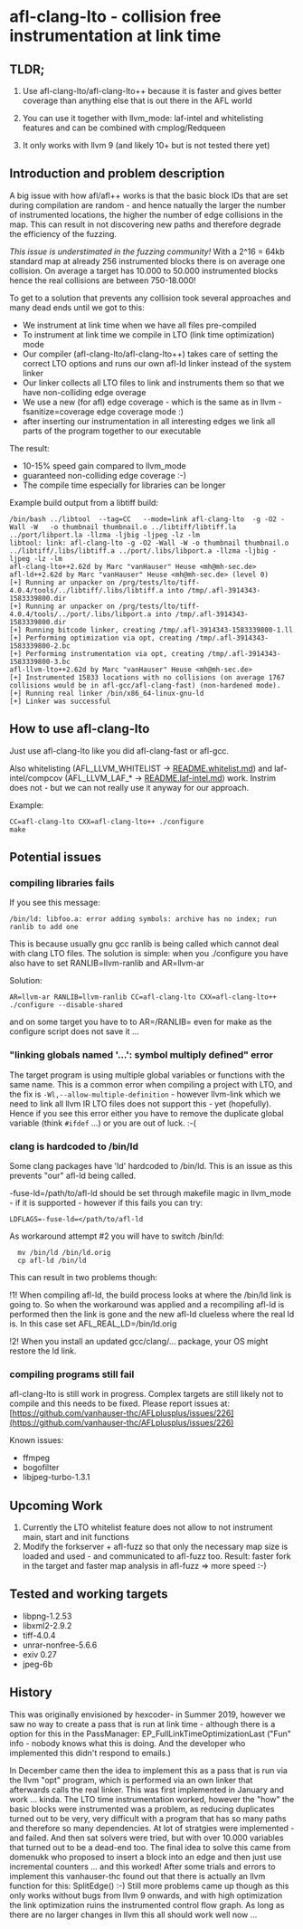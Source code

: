 # afl-clang-lto - collision free instrumentation at link time

## TLDR;

1. Use afl-clang-lto/afl-clang-lto++ because it is faster and gives better
   coverage than anything else that is out there in the AFL world

2. You can use it together with llvm_mode: laf-intel and whitelisting
   features and can be combined with cmplog/Redqueen

3. It only works with llvm 9 (and likely 10+ but is not tested there yet)

## Introduction and problem description

A big issue with how afl/afl++ works is that the basic block IDs that are
set during compilation are random - and hence natually the larger the number
of instrumented locations, the higher the number of edge collisions in the
map. This can result in not discovering new paths and therefore degrade the
efficiency of the fuzzing.

*This issue is understimated in the fuzzing community!*
With a 2^16 = 64kb standard map at already 256 instrumented blocks there is
on average one collision. On average a target has 10.000 to 50.000
instrumented blocks hence the real collisions are between 750-18.000!

To get to a solution that prevents any collision took several approaches
and many dead ends until we got to this:

 * We instrument at link time when we have all files pre-compiled
 * To instrument at link time we compile in LTO (link time optimization) mode
 * Our compiler (afl-clang-lto/afl-clang-lto++) takes care of setting the
   correct LTO options and runs our own afl-ld linker instead of the system
   linker
 * Our linker collects all LTO files to link and instruments them so that
   we have non-colliding edge overage
 * We use a new (for afl) edge coverage - which is the same as in llvm
   -fsanitize=coverage edge coverage mode :)
 * after inserting our instrumentation in all interesting edges we link
   all parts of the program together to our executable

The result:
 * 10-15% speed gain compared to llvm_mode
 * guaranteed non-colliding edge coverage :-)
 * The compile time especially for libraries can be longer

Example build output from a libtiff build:
```
/bin/bash ../libtool  --tag=CC   --mode=link afl-clang-lto  -g -O2 -Wall -W   -o thumbnail thumbnail.o ../libtiff/libtiff.la ../port/libport.la -llzma -ljbig -ljpeg -lz -lm 
libtool: link: afl-clang-lto -g -O2 -Wall -W -o thumbnail thumbnail.o  ../libtiff/.libs/libtiff.a ../port/.libs/libport.a -llzma -ljbig -ljpeg -lz -lm
afl-clang-lto++2.62d by Marc "vanHauser" Heuse <mh@mh-sec.de>
afl-ld++2.62d by Marc "vanHauser" Heuse <mh@mh-sec.de> (level 0)
[+] Running ar unpacker on /prg/tests/lto/tiff-4.0.4/tools/../libtiff/.libs/libtiff.a into /tmp/.afl-3914343-1583339800.dir
[+] Running ar unpacker on /prg/tests/lto/tiff-4.0.4/tools/../port/.libs/libport.a into /tmp/.afl-3914343-1583339800.dir
[+] Running bitcode linker, creating /tmp/.afl-3914343-1583339800-1.ll
[+] Performing optimization via opt, creating /tmp/.afl-3914343-1583339800-2.bc
[+] Performing instrumentation via opt, creating /tmp/.afl-3914343-1583339800-3.bc
afl-llvm-lto++2.62d by Marc "vanHauser" Heuse <mh@mh-sec.de>
[+] Instrumented 15833 locations with no collisions (on average 1767 collisions would be in afl-gcc/afl-clang-fast) (non-hardened mode).
[+] Running real linker /bin/x86_64-linux-gnu-ld
[+] Linker was successful
```

## How to use afl-clang-lto

Just use afl-clang-lto like you did afl-clang-fast or afl-gcc.

Also whitelisting (AFL_LLVM_WHITELIST -> [README.whitelist.md](README.whitelist.md)) and
laf-intel/compcov (AFL_LLVM_LAF_* -> [README.laf-intel.md](README.laf-intel.md)) work.
Instrim does not - but we can not really use it anyway for our approach.

Example:
```
CC=afl-clang-lto CXX=afl-clang-lto++ ./configure
make
```

## Potential issues

### compiling libraries fails

If you see this message:
```
/bin/ld: libfoo.a: error adding symbols: archive has no index; run ranlib to add one
```
This is because usually gnu gcc ranlib is being called which cannot deal with clang LTO files.
The solution is simple: when you ./configure you have also have to set RANLIB=llvm-ranlib and AR=llvm-ar

Solution:
```
AR=llvm-ar RANLIB=llvm-ranlib CC=afl-clang-lto CXX=afl-clang-lto++ ./configure --disable-shared
```
and on some target you have to to AR=/RANLIB= even for make as the configure script does not save it ...

### "linking globals named '...': symbol multiply defined" error

The target program is using multiple global variables or functions with the
same name. This is a common error when compiling a project with LTO, and
the fix is `-Wl,--allow-multiple-definition` - however llvm-link which we
need to link all llvm IR LTO files does not support this - yet (hopefully).
Hence if you see this error either you have to remove the duplicate global
variable (think `#ifdef` ...) or you are out of luck. :-(

### clang is hardcoded to /bin/ld

Some clang packages have 'ld' hardcoded to /bin/ld. This is an issue as this
prevents "our" afl-ld being called.

-fuse-ld=/path/to/afl-ld should be set through makefile magic in llvm_mode - 
if it is supported - however if this fails you can try:
```
LDFLAGS=-fuse-ld=</path/to/afl-ld
```

As workaround attempt #2 you will have to switch /bin/ld:
```
  mv /bin/ld /bin/ld.orig
  cp afl-ld /bin/ld
```
This can result in two problems though:

 !1!
  When compiling afl-ld, the build process looks at where the /bin/ld link
  is going to. So when the workaround was applied and a recompiling afl-ld
  is performed then the link is gone and the new afl-ld clueless where
  the real ld is.
  In this case set AFL_REAL_LD=/bin/ld.orig

 !2! 
 When you install an updated gcc/clang/... package, your OS might restore
 the ld link.

### compiling programs still fail

afl-clang-lto is still work in progress.
Complex targets are still likely not to compile and this needs to be fixed.
Please report issues at:
[https://github.com/vanhauser-thc/AFLplusplus/issues/226](https://github.com/vanhauser-thc/AFLplusplus/issues/226)

Known issues:
* ffmpeg
* bogofilter
* libjpeg-turbo-1.3.1

## Upcoming Work

1. Currently the LTO whitelist feature does not allow to not instrument main, start and init functions
2. Modify the forkserver + afl-fuzz so that only the necessary map size is
   loaded and used - and communicated to afl-fuzz too.
   Result: faster fork in the target and faster map analysis in afl-fuzz
   => more speed :-)

## Tested and working targets

* libpng-1.2.53
* libxml2-2.9.2
* tiff-4.0.4
* unrar-nonfree-5.6.6
* exiv 0.27
* jpeg-6b

## History

This was originally envisioned by hexcoder- in Summer 2019, however we saw no
way to create a pass that is run at link time - although there is a option
for this in the PassManager: EP_FullLinkTimeOptimizationLast
("Fun" info - nobody knows what this is doing. And the developer who
implemented this didn't respond to emails.)

In December came then the idea to implement this as a pass that is run via
the llvm "opt" program, which is performed via an own linker that afterwards
calls the real linker.
This was first implemented in January and work ... kinda.
The LTO time instrumentation worked, however the "how" the basic blocks were
instrumented was a problem, as reducing duplicates turned out to be very,
very difficult with a program that has so many paths and therefore so many
dependencies. At lot of stratgies were implemented - and failed.
And then sat solvers were tried, but with over 10.000 variables that turned
out to be a dead-end too.
The final idea to solve this came from domenukk who proposed to insert a block
into an edge and then just use incremental counters ... and this worked!
After some trials and errors to implement this vanhauser-thc found out that
there is actually an llvm function for this: SplitEdge() :-)
Still more problems came up though as this only works without bugs from
llvm 9 onwards, and with high optimization the link optimization ruins
the instrumented control flow graph.
As long as there are no larger changes in llvm this all should work well now ...

